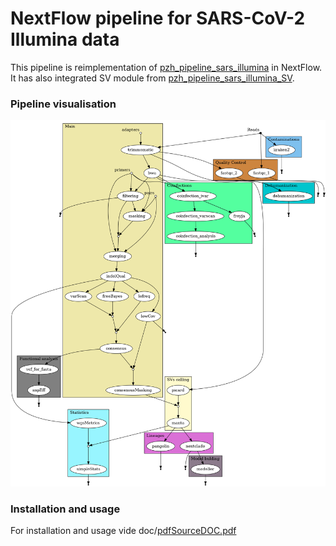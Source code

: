 NextFlow pipeline for SARS-CoV-2 Illumina data
==============================================

This pipeline is reimplementation of [pzh_pipeline_sars_illumina](https://github.com/michallaz/pzh_pipeline_sars_illumina) in NextFlow.
It has also integrated SV module from [pzh_pipeline_sars_illumina_SV](https://github.com/michallaz/pzh_pipeline_sars_illumina_SV).

### Pipeline visualisation

![flowchart](flowchart-sars.png "overview of the pipeline")

### Installation and usage

For installation and usage vide doc/[pdfSourceDOC.pdf](doc%2FpdfSourceDOC.pdf)